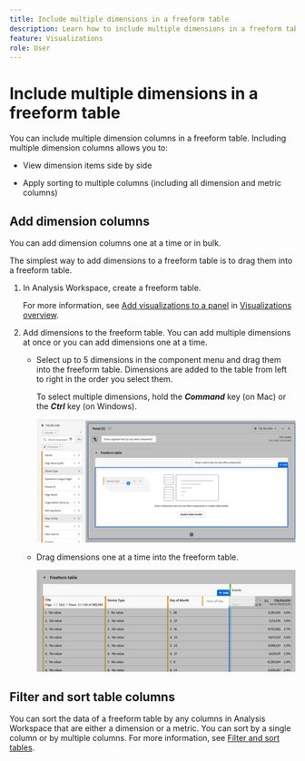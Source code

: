 ```yaml
---
title: Include multiple dimensions in a freeform table
description: Learn how to include multiple dimensions in a freeform table
feature: Visualizations
role: User
---
```

# Include multiple dimensions in a freeform table

You can include multiple dimension columns in a freeform table. Including multiple dimension columns allows you to:

* View dimension items side by side

* Apply sorting to multiple columns (including all dimension and metric columns)


## Add dimension columns

You can add dimension columns one at a time or in bulk.

The simplest way to add dimensions to a freeform table is to drag them into a freeform table.

1. In Analysis Workspace, create a freeform table. 

   For more information, see [Add visualizations to a panel](/help/analysis-workspace/visualizations/freeform-analysis-visualizations.md#add-visualizations-to-a-panel) in [Visualizations overview](/help/analysis-workspace/visualizations/freeform-analysis-visualizations.md).

1. Add dimensions to the freeform table. You can add multiple dimensions at once or you can add dimensions one at a time. 

   * Select up to 5 dimensions in the component menu and drag them into the freeform table. Dimensions are added to the table from left to right in the order you select them.

     To select multiple dimensions, hold the ***Command*** key (on Mac) or the ***Ctrl*** key (on Windows).

     ![Drag multiple dimensions](assets/dimensions-add-multiple.png)

   * Drag dimensions one at a time into the freeform table.

     ![Drag individual dimensions](assets/dimensions-add-individually.png)

   

## Filter and sort table columns

You can sort the data of a freeform table by any columns in Analysis Workspace that are either a dimension or a metric. You can sort by a single column or by multiple columns. For more information, see [Filter and sort tables](/help/analysis-workspace/visualizations/freeform-table/filter-and-sort.md).
